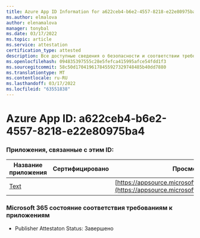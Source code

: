 ```yaml
---
title: Azure App ID Information for a622ceb4-b6e2-4557-8218-e22e80975ba4
ms.author: elmalova
author: elenamalova
manager: tonybal
ms.date: 03/17/2022
ms.topic: article
ms.service: attestation
certification_type: attested
description: Все доступные сведения о безопасности и соответствии требованиям для a622ceb4-b6e2-4557-8218-e22e80975ba4.
ms.openlocfilehash: 094835397555c28e5fefca415995afce54fdd1f3
ms.sourcegitcommit: 58c50d1704196178455927329748485b40dd7880
ms.translationtype: MT
ms.contentlocale: ru-RU
ms.lasthandoff: 03/17/2022
ms.locfileid: "63551838"
---
```

# <a name="azure-app-id-a622ceb4-b6e2-4557-8218-e22e80975ba4"></a>Azure App ID: a622ceb4-b6e2-4557-8218-e22e80975ba4


### <a name="apps-associated-with-this-id"></a>Приложения, связанные с этим ID:
| **Название приложения** | **Сертифицировано** | **Просмотр в AppSource** |
|--------------|---------------|-----------------------|
| [Text](../forward/WA200000383.md) |  | [https://appsource.microsoft.com/product/office/WA200000383](https://appsource.microsoft.com/product/office/WA200000383) |

### <a name="microsoft-365-app-compliance-status"></a>Microsoft 365 состояние соответствия требованиям к приложениям
- Publisher Attestaton Status: Завершено
